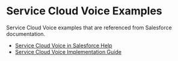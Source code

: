 # Service Cloud Voice Examples

Service Cloud Voice examples that are referenced from Salesforce documentation.

* [Service Cloud Voice in Salesforce Help](https://help.salesforce.com/articleView?id=voice_about.htm&type=5)
* [Service Cloud Voice Implementation Guide](https://developer.salesforce.com/docs/atlas.en-us.voice_developer_guide.meta/voice_developer_guide/voice_intro.htm)
